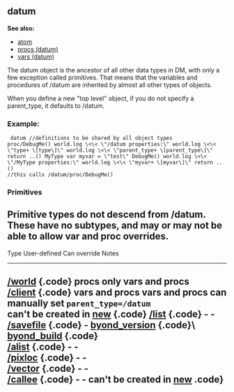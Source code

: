 ## datum
**See also:**
+   [atom](/ref/atom.md) 
+   [procs (datum)](/ref/datum/proc.md) 
+   [vars (datum)](/ref/datum/var.md) 


The datum object is the ancestor of all other data types in DM,
with only a few exception called primitives. That means that the
variables and procedures of /datum are inherited by almost all other
types of objects. 

When you define a new \"top level\" object,
if you do not specify a parent_type, it defaults to /datum.
### Example:

```
 datum //definitions to be shared by all object types
proc/DebugMe() world.log \<\< \"/datum properties:\" world.log \<\<
\"type+ \[type\]\" world.log \<\< \"parent_type+ \[parent_type\]\"
return ..() MyType var myvar = \"test\" DebugMe() world.log \<\<
\"/MyType properties:\" world.log \<\< \"myvar+ \[myvar\]\" return ..()
//this calls /datum/proc/DebugMe() 
```

### Primitives


Primitive types do not descend from /datum. These have no
subtypes, and may or may not be able to allow var and proc overrides.
  -------------------------------------------------------------------------------------------------------------------------------------
  Type                             User-defined      Can override                                            Notes
  -------------------------------- ----------------- ------------------------------------------------------- --------------------------
  [/world](/ref/world.md) {.code}         procs only        vars and procs                                          
  [/client](/ref/client.md) {.code}       vars and procs    vars and procs                                          can manually set
                                                                                                             `parent_type=/datum`\
                                                                                                             can\'t be created in
                                                                                                             [new](/ref/proc/new.md) {.code}
  [/list](/ref/list.md) {.code}           \-                \-                                                      
  [/savefile](/ref/savefile.md) {.code}   \-                [byond_version](/ref/savefile/var/byond_version.md) {.code}\   
                                                     [byond_build](/ref/savefile/var/byond_build.md) {.code}        
  [/alist](/ref/alist.md) {.code}         \-                \-                                                      
  [/pixloc](/ref/pixloc.md) {.code}       \-                \-                                                      
  [/vector](/ref/vector.md) {.code}       \-                \-                                                      
  [/callee](/ref/pixloc.md) {.code}       \-                \-                                                      can\'t be created in
                                                                                                             [new](/ref/proc/new.md) .code}
  -------------------------------------------------------------------------------------------------------------------------------------